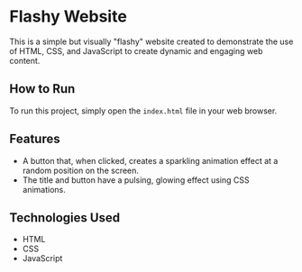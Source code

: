 # Flashy Website

This is a simple but visually "flashy" website created to demonstrate the use of HTML, CSS, and JavaScript to create dynamic and engaging web content.

## How to Run

To run this project, simply open the `index.html` file in your web browser.

## Features

*   A button that, when clicked, creates a sparkling animation effect at a random position on the screen.
*   The title and button have a pulsing, glowing effect using CSS animations.

## Technologies Used

*   HTML
*   CSS
*   JavaScript
